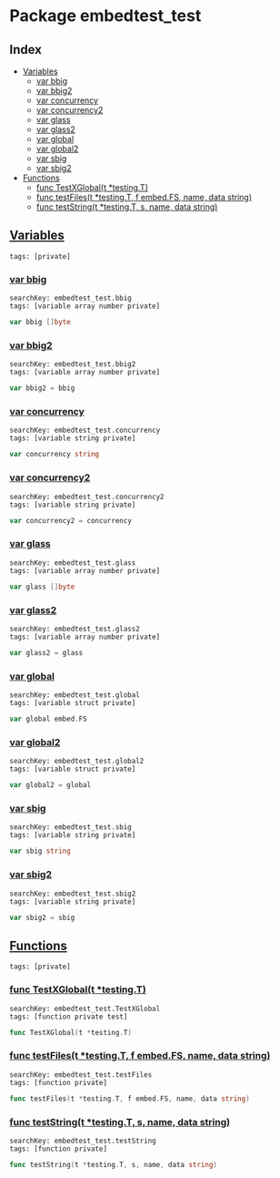 # Package embedtest_test

## Index

* [Variables](#var)
    * [var bbig](#bbig)
    * [var bbig2](#bbig2)
    * [var concurrency](#concurrency)
    * [var concurrency2](#concurrency2)
    * [var glass](#glass)
    * [var glass2](#glass2)
    * [var global](#global)
    * [var global2](#global2)
    * [var sbig](#sbig)
    * [var sbig2](#sbig2)
* [Functions](#func)
    * [func TestXGlobal(t *testing.T)](#TestXGlobal)
    * [func testFiles(t *testing.T, f embed.FS, name, data string)](#testFiles)
    * [func testString(t *testing.T, s, name, data string)](#testString)


## <a id="var" href="#var">Variables</a>

```
tags: [private]
```

### <a id="bbig" href="#bbig">var bbig</a>

```
searchKey: embedtest_test.bbig
tags: [variable array number private]
```

```Go
var bbig []byte
```

### <a id="bbig2" href="#bbig2">var bbig2</a>

```
searchKey: embedtest_test.bbig2
tags: [variable array number private]
```

```Go
var bbig2 = bbig
```

### <a id="concurrency" href="#concurrency">var concurrency</a>

```
searchKey: embedtest_test.concurrency
tags: [variable string private]
```

```Go
var concurrency string
```

### <a id="concurrency2" href="#concurrency2">var concurrency2</a>

```
searchKey: embedtest_test.concurrency2
tags: [variable string private]
```

```Go
var concurrency2 = concurrency
```

### <a id="glass" href="#glass">var glass</a>

```
searchKey: embedtest_test.glass
tags: [variable array number private]
```

```Go
var glass []byte
```

### <a id="glass2" href="#glass2">var glass2</a>

```
searchKey: embedtest_test.glass2
tags: [variable array number private]
```

```Go
var glass2 = glass
```

### <a id="global" href="#global">var global</a>

```
searchKey: embedtest_test.global
tags: [variable struct private]
```

```Go
var global embed.FS
```

### <a id="global2" href="#global2">var global2</a>

```
searchKey: embedtest_test.global2
tags: [variable struct private]
```

```Go
var global2 = global
```

### <a id="sbig" href="#sbig">var sbig</a>

```
searchKey: embedtest_test.sbig
tags: [variable string private]
```

```Go
var sbig string
```

### <a id="sbig2" href="#sbig2">var sbig2</a>

```
searchKey: embedtest_test.sbig2
tags: [variable string private]
```

```Go
var sbig2 = sbig
```

## <a id="func" href="#func">Functions</a>

```
tags: [private]
```

### <a id="TestXGlobal" href="#TestXGlobal">func TestXGlobal(t *testing.T)</a>

```
searchKey: embedtest_test.TestXGlobal
tags: [function private test]
```

```Go
func TestXGlobal(t *testing.T)
```

### <a id="testFiles" href="#testFiles">func testFiles(t *testing.T, f embed.FS, name, data string)</a>

```
searchKey: embedtest_test.testFiles
tags: [function private]
```

```Go
func testFiles(t *testing.T, f embed.FS, name, data string)
```

### <a id="testString" href="#testString">func testString(t *testing.T, s, name, data string)</a>

```
searchKey: embedtest_test.testString
tags: [function private]
```

```Go
func testString(t *testing.T, s, name, data string)
```

